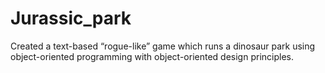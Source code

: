 # Jurassic_park
Created a text-based “rogue-like” game which runs a dinosaur park using object-oriented programming with object-oriented design principles.
